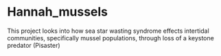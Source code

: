 # Hannah_mussels
This project looks into how sea star wasting syndrome effects intertidal communities, specifically mussel populations, through loss of a keystone predator (Pisaster)
